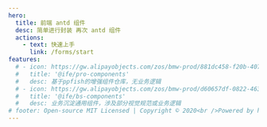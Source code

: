 ```yaml
---
hero:
  title: 前端 antd 组件
  desc: 简单进行封装 再次 antd 组件
  actions:
    - text: 快速上手
      link: /forms/start
features:
  # - icon: https://gw.alipayobjects.com/zos/bmw-prod/881dc458-f20b-407b-947a-95104b5ec82b/k79dm8ih_w144_h144.png
  #   title: '@ife/pro-components'
  #   desc: 基于ppfish的增强组件仓库，无业务逻辑
  # - icon: https://gw.alipayobjects.com/zos/bmw-prod/d60657df-0822-4631-9d7c-e7a869c2f21c/k79dmz3q_w126_h126.png
  #   title: '@ife/bs-components'
  #   desc: 业务沉淀通用组件，涉及部分视觉规范或业务逻辑
# footer: Open-source MIT Licensed | Copyright © 2020<br />Powered by han
---
```

